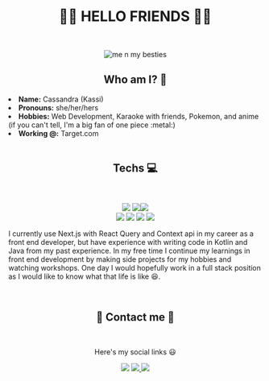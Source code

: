 <body>
<h1 align="center"> 🏴‍☠️ HELLO FRIENDS 🏴‍☠️ </h1>
<br>
<div align="center">
  
  ![me n my besties](https://user-images.githubusercontent.com/60955616/166870979-dcc6ef22-1703-4819-b5c6-39bc34a89e1d.png)  
  
</div>
<div>
<h2 align="center"> Who am I? 🤔 </h2>
<li>
 <b>Name:</b> Cassandra (Kassi)</li>
<li>
<b>Pronouns:</b> she/her/hers
</li>
<li>
<b>Hobbies:</b> Web Development, Karaoke with friends, Pokemon, and anime (if you can't tell, I'm a big fan of one piece :metal:)
</li>
<li>
<b>Working @:</b> Target.com
</li>
<br>
</div>
<div>
<h2 align="center">Techs 💻 </h2>
 <br>
<p>
</div>
<div>
<p align="center"><img src="https://img.shields.io/badge/html5%20-%23E34F26.svg?&style=for-the-badge&logo=html5&logoColor=white"/> <img src="https://img.shields.io/badge/css3%20-%231572B6.svg?&style=for-the-badge&logo=css3&logoColor=white"/><img src="https://img.shields.io/badge/Next-black?style=for-the-badge&logo=next.js&logoColor=white"/><br>
  <img src="https://img.shields.io/badge/react-%2320232a.svg?style=for-the-badge&logo=react&logoColor=%2361DAFB"/>
  <img src="https://img.shields.io/badge/MUI-%230081CB.svg?style=for-the-badge&logo=mui&logoColor=white"/>
<img src="https://img.shields.io/badge/javascript%20-%23323330.svg?&style=for-the-badge&logo=javascript&logoColor=%23F7DF1E"/> <img src="https://img.shields.io/badge/git%20-%23F05033.svg?&style=for-the-badge&logo=git&logoColor=white"/> <br>

  I currently use Next.js with React Query and Context api in my career as a front end developer, but have experience with writing code in Kotlin and Java from my past experience. In my free time I continue my learnings in front end development by making side projects for my hobbies and watching workshops. One day I would hopefully work in a full stack position as I would like to know what that life is like 😆.

</p>
<br>
<h2 align="center"> 📝 Contact me 📝</h2>
<br>
<p align="center">Here's my social links 😃</p>
<p align="center"><a href="https://twitter.com/chanthamontry"><img src="https://img.shields.io/badge/Chanthamontry%20-%231DA1F2.svg?&style=for-the-badge&logo=Twitter&logoColor=white"/></a>  <a href="https://www.linkedin.com/in/cassandra-chanthamontry/"><img src="https://img.shields.io/badge/linkedin-%230077B5.svg?style=for-the-badge&logo=linkedin&logoColor=white"/> </a>  <a href="mailto: chanthamontryc0717@gmail.com"><img src="https://img.shields.io/badge/Gmail-D14836?style=for-the-badge&logo=gmail&logoColor=white"/></a></p>
</div>
</body>

<!--
**chanthamoney/chanthamoney** is a ✨ _special_ ✨ repository because its `README.md` (this file) appears on your GitHub profile.

Here are some ideas to get you started:

- 🔭 I’m currently working on ...
- 🌱 I’m currently learning ...
- 👯 I’m looking to collaborate on ...
- 🤔 I’m looking for help with ...
- 💬 Ask me about ...
- 📫 How to reach me: ...
- 😄 Pronouns: ...
- ⚡ Fun fact: ...
-->
